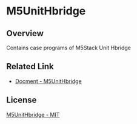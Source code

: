 # M5UnitHbridge

## Overview

Contains case programs of M5Stack Unit Hbridge

## Related Link

- [Docment - M5UnitHbridge](https://docs.m5stack.com/en/unit/HBridge%20v1.1%20Unit)

## License

[M5UnitHbridge - MIT](LICENSE)
